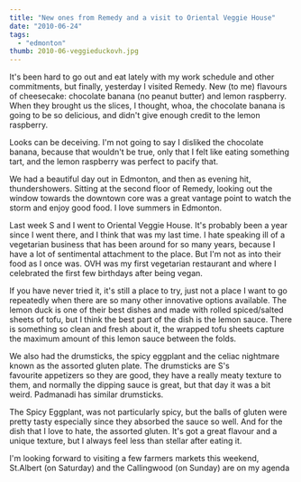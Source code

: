 ```yaml
---
title: "New ones from Remedy and a visit to Oriental Veggie House"
date: "2010-06-24"
tags:
  - "edmonton"
thumb: 2010-06-veggieduckovh.jpg
---
```



It's been hard to go out and eat lately with my work schedule and other commitments, but finally, yesterday I visited Remedy. New (to me) flavours of cheesecake: chocolate banana (no peanut butter) and lemon raspberry. When they brought us the slices, I thought, whoa, the chocolate banana is going to be so delicious, and didn't give enough credit to the lemon raspberry.  

Looks can be deceiving. I'm not going to say I disliked the chocolate banana, because that wouldn't be true, only that I felt like eating something tart, and the lemon raspberry was perfect to pacify that.  

We had a beautiful day out in Edmonton, and then as evening hit, thundershowers. Sitting at the second floor of Remedy, looking out the window towards the downtown core was a great vantage point to watch the storm and enjoy good food. I love summers in Edmonton.  

Last week S and I went to Oriental Veggie House. It's probably been a year since I went there, and I think that was my last time. I hate speaking ill of a vegetarian business that has been around for so many years, because I have a lot of sentimental attachment to the place. But I'm not as into their food as I once was. OVH was my first vegetarian restaurant and where I celebrated the first few birthdays after being vegan.

If you have never tried it, it's still a place to try, just not a place I want to go repeatedly when there are so many other innovative options available. The lemon duck is one of their best dishes and made with rolled spiced/salted sheets of tofu, but I think the best part of the dish is the lemon sauce. There is something so clean and fresh about it, the wrapped tofu sheets capture the maximum amount of this lemon sauce between the folds.  

We also had the drumsticks, the spicy eggplant and the celiac nightmare known as the assorted gluten plate. The drumsticks are S's favourite appetizers so they are good, they have a really meaty texture to them, and normally the dipping sauce is great, but that day it was a bit weird. Padmanadi has similar drumsticks.

The Spicy Eggplant, was not particularly spicy, but the balls of gluten were pretty tasty especially since they absorbed the sauce so well. And for the dish that I love to hate, the assorted gluten. It's got a great flavour and a unique texture, but I always feel less than stellar after eating it.  

I'm looking forward to visiting a few farmers markets this weekend, St.Albert (on Saturday) and the Callingwood (on Sunday) are on my agenda
